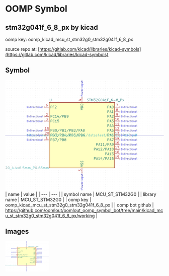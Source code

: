 # OOMP Symbol  
## stm32g041f_6_8_px  by kicad  
  
oomp key: oomp_kicad_mcu_st_stm32g0_stm32g041f_6_8_px  
  
source repo at: [https://gitlab.com/kicad/libraries/kicad-symbols](https://gitlab.com/kicad/libraries/kicad-symbols)  
## Symbol  
  
[![working.png](working_600.png)](working.png)  
| name | value | 
| --- | --- | 
| symbol name | MCU_ST_STM32G0 | 
| library name | MCU_ST_STM32G0 | 
| oomp key | oomp_kicad_mcu_st_stm32g0_stm32g041f_6_8_px | 
| oomp bot github | https://github.com/oomlout/oomlout_oomp_symbol_bot/tree/main/kicad_mcu_st_stm32g0_stm32g041f_6_8_px/working | 
## Images  
  
[![working.png](working_140.png)](working.png)  
